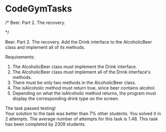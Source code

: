 # CodeGymTasks



/*
Beer. Part 2. The recovery.

*/



Beer. Part 2. The recovery.
Add the Drink interface to the AlcoholicBeer class and implement all of its methods.


Requirements:
1. The AlcoholicBeer class must implement the Drink interface.
2. The AlcoholicBeer class must implement all of the Drink interface's methods.
3. There must be only two methods in the AlcoholicBeer class.
4. The isAlcoholic method must return true, since beer contains alcohol.
5. Depending on what the isAlcoholic method returns, the program must display the corresponding drink type on the screen.




The task passed testing!  
Your solution to the task was better than 7% other students. 
You solved it in 2 attempts. 
The average number of attempts for this task is 1.48. 
This task has been completed by 2309 students.
